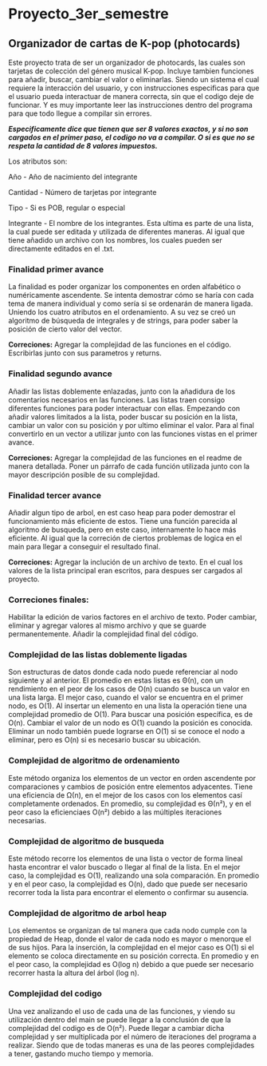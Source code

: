 # Proyecto_3er_semestre

## Organizador de cartas de K-pop (photocards)
Este proyecto trata de ser un organizador de photocards, las cuales son tarjetas de colección del género musical K-pop. Incluye tambien funciones para añadir, buscar, cambiar el valor o eliminarlas. Siendo un sistema el cual requiere la interacción del usuario, y con instrucciones especificas para que el usuario pueda interactuar de manera correcta, sin que el codigo deje de funcionar. Y es muy importante leer las instrucciones dentro del programa para que todo llegue a compilar sin errores.

***Especificamente dice que tienen que ser 8 valores exactos, y si no son cargados en el primer paso, el codigo no va a compilar. O si es que no se respeta la cantidad de 8 valores impuestos.***

Los atributos son:

Año - Año de nacimiento del integrante

Cantidad - Número de tarjetas por integrante

Tipo - Si es POB, regular o especial

Integrante - El nombre de los integrantes. Esta ultima es parte de una lista, la cual puede ser editada y utilizada de diferentes maneras. Al igual que tiene añadido un archivo con los nombres, los cuales pueden ser directamente editados en el .txt.

### Finalidad primer avance
La finalidad es poder organizar los componentes en orden alfabético o numéricamente ascendente. Se intenta demostrar cómo se haría con cada tema de manera individual y como sería si se ordenarán de manera ligada. Uniendo los cuatro atributos en el ordenamiento. A su vez se creó un algoritmo de búsqueda de integrales y de strings, para poder saber la posición de cierto valor del vector. 

**Correciones:** Agregar la complejidad de las funciones en el código. Escribirlas junto con sus parametros y returns.

### Finalidad segundo avance
Añadir las listas doblemente enlazadas, junto con la añadidura de los comentarios necesarios en las funciones. Las listas traen consigo diferentes funciones para poder interactuar con ellas. Empezando con añadir valores limitados a la lista, poder buscar su posición en la lista, cambiar un valor con su posición y por ultimo eliminar el valor. Para al final convertirlo en un vector a utilizar junto con las funciones vistas en el primer avance.

**Correciones:** Agregar la complejidad de las funciones en el readme de manera detallada. Poner un párrafo de cada función utilizada junto con la mayor descripción posible de su complejidad.

### Finalidad tercer avance
Añadir algun tipo de arbol, en est caso heap para poder demostrar el funcionamiento más eficiente de estos. Tiene una función parecida al algoritmo de busqueda, pero en este caso, internamente lo hace más eficiente. Al igual que la correción de ciertos problemas de logica en el main para llegar a conseguir el resultado final.

**Correciones:** Agregar la inclución de un archivo de texto. En el cual los valores de la lista principal eran escritos, para despues ser cargados al proyecto.

### Correciones finales: 
Habilitar la edición de varios factores en el archivo de texto. Poder cambiar, eliminar y agregar valores al mismo archivo y que se guarde permanentemente. Añadir la complejidad final del código. 

### Complejidad de las listas doblemente ligadas
Son estructuras de datos donde cada nodo puede referenciar al nodo siguiente y al anterior. 
El promedio en estas listas es Θ(n), con un rendimiento en el peor de los casos de O(n) cuando se busca un valor en una lista larga. El mejor caso, cuando el valor se encuentra en el primer nodo, es O(1). Al insertar un elemento en una lista la operación tiene una complejidad promedio de O(1). Para buscar una posición específica, es de O(n). Cambiar el valor de un nodo es O(1) cuando la posición es conocida. Eliminar un nodo también puede lograrse en O(1) si se conoce el nodo a eliminar, pero es O(n) si es necesario buscar su ubicación.

### Complejidad de algoritmo de ordenamiento
Este método organiza los elementos de un vector en orden ascendente por comparaciones y cambios de posición entre elementos adyacentes. Tiene una eficiencia de Ω(n), en el mejor de los casos con los elementos casí completamente ordenados. En promedio, su complejidad es Θ(n²), y en el peor caso la eficienciaes O(n²) debido a las múltiples iteraciones necesarias.

### Complejidad de algoritmo de busqueda
Este método recorre los elementos de una lista o vector de forma lineal hasta encontrar el valor buscado o llegar al final de la lista. En el mejor caso, la complejidad es O(1), realizando una sola comparación. En promedio y en el peor caso, la complejidad es O(n), dado que puede ser necesario recorrer toda la lista para encontrar el elemento o confirmar su ausencia.

### Complejidad de algoritmo de arbol heap
Los elementos se organizan de tal manera que cada nodo cumple con la propiedad de Heap, donde el valor de cada nodo es mayor o menorque el de sus hijos. Para la inserción, la complejidad en el mejor caso es O(1) si el elemento se coloca directamente en su posición correcta. En promedio y en el peor caso, la complejidad es O(log n) debido a que puede ser necesario recorrer hasta la altura del árbol (log n).

### Complejidad del codigo
Una vez analizando el uso de cada una de las funciones, y viendo su utilización dentro del main se puede llegar a la conclusión de que la complejidad del codigo es de O(n²). Puede llegar a cambiar dicha complejidad y ser multiplicada por el número de iteraciones del programa a realizar. Siendo que de todas maneras es una de las peores complejidades a tener, gastando mucho tiempo y memoria.
